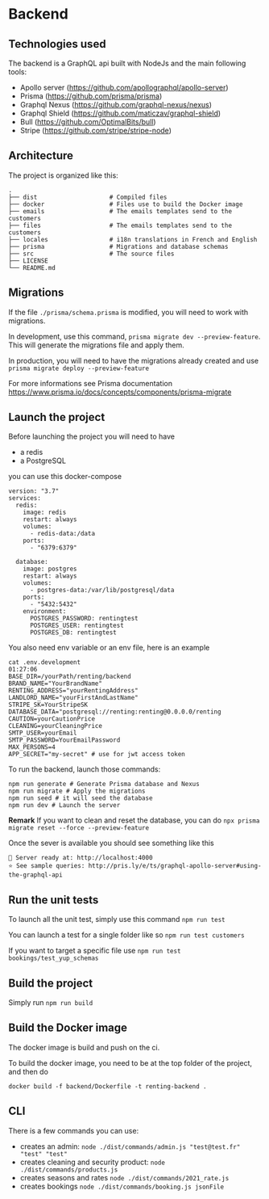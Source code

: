 # Backend

## Technologies used

The backend is a GraphQL api built with NodeJs and the main following tools:

  - Apollo server (https://github.com/apollographql/apollo-server)
  - Prisma (https://github.com/prisma/prisma)
  - Graphql Nexus (https://github.com/graphql-nexus/nexus)
  - Graphql Shield (https://github.com/maticzav/graphql-shield)
  - Bull (https://github.com/OptimalBits/bull)
  - Stripe (https://github.com/stripe/stripe-node)

## Architecture

The project is organized like this:

    .
    ├── dist                    # Compiled files
    ├── docker                  # Files use to build the Docker image
    ├── emails                  # The emails templates send to the customers
    ├── files                   # The emails templates send to the customers
    ├── locales                 # i18n translations in French and English
    ├── prisma                  # Migrations and database schemas
    ├── src                     # The source files
    ├── LICENSE
    └── README.md


## Migrations

If the file `./prisma/schema.prisma` is modified, you will need to work with migrations.

In development, use this command, `prisma migrate dev --preview-feature`. This will generate the migrations file
and apply them.

In production, you will need to have the migrations already created and use `prisma migrate deploy --preview-feature`

For more informations see Prisma documentation https://www.prisma.io/docs/concepts/components/prisma-migrate


## Launch the project

Before launching the project you will need to have

- a redis
- a PostgreSQL

you can use this docker-compose

```
version: "3.7"
services:
  redis:
    image: redis
    restart: always
    volumes:
      - redis-data:/data
    ports:
      - "6379:6379"

  database:
    image: postgres
    restart: always
    volumes:
      - postgres-data:/var/lib/postgresql/data
    ports:
      - "5432:5432"
    environment:
      POSTGRES_PASSWORD: rentingtest
      POSTGRES_USER: rentingtest
      POSTGRES_DB: rentingtest
```

You also need env variable or an env file, here is an example

```
cat .env.development                                                                                         01:27:06
BASE_DIR=/yourPath/renting/backend
BRAND_NAME="YourBrandName"
RENTING_ADDRESS="yourRentingAddress"
LANDLORD_NAME="yourFirstAndLastName"
STRIPE_SK=YourStripeSK 
DATABASE_DATA="postgresql://renting:renting@0.0.0.0/renting
CAUTION=yourCautionPrice
CLEANING=yourCleaningPrice
SMTP_USER=yourEmail
SMTP_PASSWORD=YourEmailPassword
MAX_PERSONS=4
APP_SECRET="my-secret" # use for jwt access token
```

To run the backend, launch those commands:

```
npm run generate # Generate Prisma database and Nexus
npm run migrate # Apply the migrations
npm run seed # it will seed the database
npm run dev # Launch the server
```

**Remark** If you want to clean and reset the database, you can do `npx prisma migrate reset --force --preview-feature`

Once the sever is available you should see something like this

```
🚀 Server ready at: http://localhost:4000
⭐️ See sample queries: http://pris.ly/e/ts/graphql-apollo-server#using-the-graphql-api
```

## Run the unit tests

To launch all the unit test, simply use this command `npm run test`

You can launch a test for a single folder like so `npm run test customers`

If you want to target a specific file use `npm run test bookings/test_yup_schemas`

## Build the project

Simply run `npm run build`

## Build the Docker image

The docker image is build and push on the ci.

To build the docker image, you need to be at the top folder of the project, and then do
```
docker build -f backend/Dockerfile -t renting-backend . 
```

## CLI

There is a few commands you can use:

  - creates an admin: `node ./dist/commands/admin.js "test@test.fr" "test" "test"`
  - creates cleaning and security product: `node ./dist/commands/products.js`
  - creates seasons and rates `node ./dist/commands/2021_rate.js`
  - creates bookings `node ./dist/commands/booking.js jsonFile`
